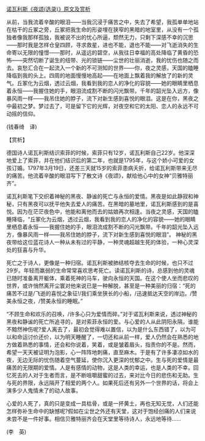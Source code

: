 [诺瓦利斯《夜颂(选录)》原文及赏析](https://www.vrrw.net/wx/12021.html)

从前，当我流着辛酸的眼泪——当我沉浸于痛苦之中，失去了希望，我孤单单地站在枯干的丘冢之旁，丘冢把我生命的形姿埋在狭窄的黑暗的地室里，从没有一个孤独者像我那样孤独，我被说不出的忧心所逼，颓然无力，只剩下深感不幸的沉思——那时我是怎样仓皇四顾，寻求救星，进也不能，退也不能——对飞逝消失的生命寄以无限的憧憬——那时，从遥远的碧空，从我往日幸福的高处降临了黄昏的恐怖——突然切断了诞生的纽带、光的锁链——尘世的壮丽消逝，我的忧伤也随之而去。哀愁汇合在一起流入一个新的不可测知的世界——你，夜之灵感，天国的瞌睡降临到我的头上。四周的地面慢慢地高起——在地面上飘着我的解放了的新的灵气。丘冢化为云烟，透过云烟，我看到我的恋人的净化的容貌——她的眼睛里栖息着永恒——我握住她的手，眼泪流成割不断的闪光飘带。千年的韶光坠入远方，像暴风雨一样——我吊住她的脖子，流下对新生感到喜悦的眼泪。这是在你，黑夜之中最初之梦。梦过去了，可是留下它的光辉，对夜空和它的太阳、恋人的永远不可动摇的信仰。

(钱春绮　译)



【赏析】

德国诗人诺瓦利斯结识索菲的时候，索菲只有12岁，诺瓦利斯自己22岁。他深深地爱上了索菲，并在他们结识后的第二年，也就是1795年，与这个娇小可爱的女孩订婚。1797年3月19日，还差三天就15岁的索菲患病夭折，给诺瓦利斯带来无尽的痛苦。他流着辛酸的眼泪写下了散文诗《夜颂》，献给他心中的女神“贝雅特丽齐”。

诺瓦利斯笔下交织着神秘的黑夜、静谧的死亡与永恒的爱情。黑夜是如此静寂和神秘，只有黑夜可以抚平他失去爱人的痛苦。在黑暗的墓地里，诺瓦利斯感到的是喜悦。因为在茫茫夜色中，他能和离他而去的姑娘再次相逢。当夜之灵感，天国的瞌睡降临，“丘冢化为云烟，透过云烟，我看到我的恋人的净化的容貌——她的眼睛里栖息着永恒——我握住她的手，眼泪流成割不断的闪光飘带。千年的韶光坠入远方，像暴风雨一样——我吊住她的脖子，流下对新生感到喜悦的眼泪”。 神秘的黑夜带给这位蓝花诗人一种从未有过的平静，一种灵魂超越生死的体验，一种心灵深处的狂喜与升华。

死亡之于诗人，更像是一种归宿。诺瓦利斯被肺结核夺去生命的时候，也只不过29岁。年轻而羸弱的生命常常喜欢思考死亡。读诺瓦利斯的诗，总感到他的灵魂已随时准备离开躯体，乘着死神的马车，驶向永恒的天国。在这个使人坐而悲叹的世界，或许悄然离开尘寰对他来说已是一种解脱，甚至是一种美丽的归宿：“死的痛苦不过是/飞逝的喜悦之象征!/我们乘坐狭长的小船，/迅速抵达天空的岸边。/赞美永恒之夜，/赞美永恒的睡眠。”

“不顾生命和欢乐的召唤，/许多心只为爱情而碎。”对于诺瓦利斯来说，透过神秘的黑夜和静谧的死亡所追寻的，是对索菲永恒的爱。与心爱的人从此阴阳永隔，谁能不黯然神伤呢?爱人离去了，最初会觉得难以置信，以为是什么东西错了，以为可以和命运讨价还价，以为明天睡醒了，一切还和从前一样，爱人仍然会在熟悉的地方做着熟悉的事情，还会和你说着，笑着，或是皱着眉头，指责你的不是。然而，希望一天天被证明为泡影，心一阵阵地刺痛，直至麻木。于是有了许多凄凉如水的夜，无边无际的忧伤随着空气蔓延，使你沉入更深的忧郁之中。生与死的爱情是最痛苦的无限期的爱情。人是有感情的动物，这是人类的幸运，也是人类的不幸。回忆死去的人对于生者而言，是不断咀嚼甜蜜的过去，来对比今日的悲伤和无助。生与死的界限，永远隔开了相爱的两个人。如果死后还有另外一个世界的话，将会上演多少人鬼情未了的动人故事。

心爱的人死了，真的只是变成一具枯骨，或是一抔黄土，再也无知无觉，人们还能怎样弥补生命中的缺憾呢?假如在尘世之外还有天堂，这对于饱经创痛的人们来说未尝不是一件好事。相信贝雅特丽齐会在天堂里等待诗人，永远地等待……

(李　英)

